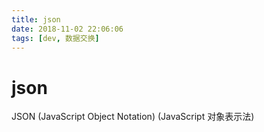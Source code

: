 ```yaml
---
title: json
date: 2018-11-02 22:06:06
tags: [dev, 数据交换]
---
```

# json

JSON (JavaScript Object Notation) (JavaScript 对象表示法)

